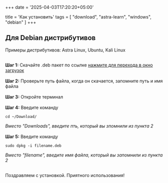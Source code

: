 +++
date = '2025-04-03T17:20:20+05:00'

title = 'Как установить'
tags = [
   "download",
   "astra-learn",
   "windows",
   "debian"
]
+++

## Для Debian дистрибутивов
Примеры дистрибутивов: Astra Linux, Ubuntu, Kali Linux <br> <br>

**Шаг 1:** Скачайте .deb пакет по ссылке [нажмите для перехода в окно загрузок](https://anyatomik.github.io/astra_learn/ru/downloads/) <br> <br>
**Шаг 2:** Проверьте путь файла, когда он скачается, запомните путь и имя файла <br> <br>
**Шаг 3:** Откройте терминал <br> <br>
**Шаг 4:** Введите команду <br>

    cd ~/Download/
*Вместо "Downloads", введите пть, который вы зпомнили из пункта 2* <br>  <br>
**Шаг 5:** Введите команду <br>

    
    sudo dpkg -i filename.deb

*Вместо "filename", введите имя файла, который вы запомнили из пункта 2* <br> <br>

Поздравляем с установкой. Приятного использования!
